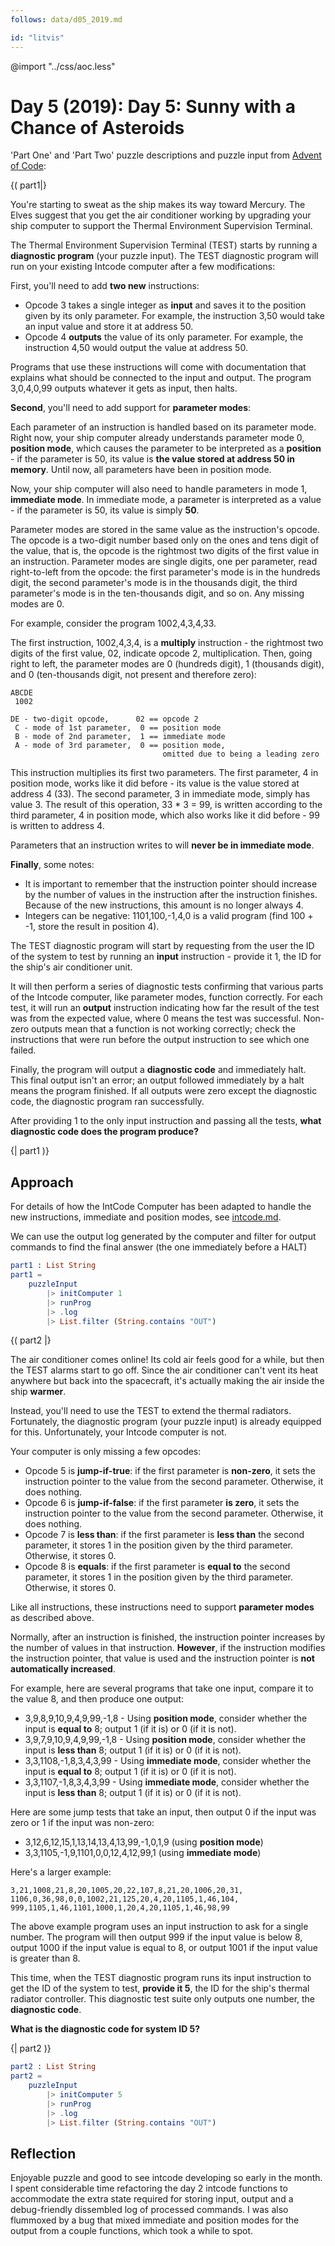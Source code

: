 ```yaml
---
follows: data/d05_2019.md

id: "litvis"
---
```


@import "../css/aoc.less"

# Day 5 (2019): Day 5: Sunny with a Chance of Asteroids

'Part One' and 'Part Two' puzzle descriptions and puzzle input from [Advent of Code](https://adventofcode.com/2019/day/5):

{( part1|}

You're starting to sweat as the ship makes its way toward Mercury. The Elves suggest that you get the air conditioner working by upgrading your ship computer to support the Thermal Environment Supervision Terminal.

The Thermal Environment Supervision Terminal (TEST) starts by running a **diagnostic program** (your puzzle input). The TEST diagnostic program will run on your existing Intcode computer after a few modifications:

First, you'll need to add **two new** instructions:

- Opcode 3 takes a single integer as **input** and saves it to the position given by its only parameter. For example, the instruction 3,50 would take an input value and store it at address 50.
- Opcode 4 **outputs** the value of its only parameter. For example, the instruction 4,50 would output the value at address 50.

Programs that use these instructions will come with documentation that explains what should be connected to the input and output. The program 3,0,4,0,99 outputs whatever it gets as input, then halts.

**Second**, you'll need to add support for **parameter modes**:

Each parameter of an instruction is handled based on its parameter mode. Right now, your ship computer already understands parameter mode 0, **position mode**, which causes the parameter to be interpreted as a **position** - if the parameter is 50, its value is **the value stored at address 50 in memory**. Until now, all parameters have been in position mode.

Now, your ship computer will also need to handle parameters in mode 1, **immediate mode**. In immediate mode, a parameter is interpreted as a value - if the parameter is 50, its value is simply **50**.

Parameter modes are stored in the same value as the instruction's opcode. The opcode is a two-digit number based only on the ones and tens digit of the value, that is, the opcode is the rightmost two digits of the first value in an instruction. Parameter modes are single digits, one per parameter, read right-to-left from the opcode: the first parameter's mode is in the hundreds digit, the second parameter's mode is in the thousands digit, the third parameter's mode is in the ten-thousands digit, and so on. Any missing modes are 0.

For example, consider the program 1002,4,3,4,33.

The first instruction, 1002,4,3,4, is a **multiply** instruction - the rightmost two digits of the first value, 02, indicate opcode 2, multiplication. Then, going right to left, the parameter modes are 0 (hundreds digit), 1 (thousands digit), and 0 (ten-thousands digit, not present and therefore zero):

    ABCDE
     1002

    DE - two-digit opcode,      02 == opcode 2
     C - mode of 1st parameter,  0 == position mode
     B - mode of 2nd parameter,  1 == immediate mode
     A - mode of 3rd parameter,  0 == position mode,
                                      omitted due to being a leading zero

This instruction multiplies its first two parameters. The first parameter, 4 in position mode, works like it did before - its value is the value stored at address 4 (33). The second parameter, 3 in immediate mode, simply has value 3. The result of this operation, 33 \* 3 = 99, is written according to the third parameter, 4 in position mode, which also works like it did before - 99 is written to address 4.

Parameters that an instruction writes to will **never be in immediate mode**.

**Finally**, some notes:

- It is important to remember that the instruction pointer should increase by the number of values in the instruction after the instruction finishes. Because of the new instructions, this amount is no longer always 4.
- Integers can be negative: 1101,100,-1,4,0 is a valid program (find 100 + -1, store the result in position 4).

The TEST diagnostic program will start by requesting from the user the ID of the system to test by running an **input** instruction - provide it 1, the ID for the ship's air conditioner unit.

It will then perform a series of diagnostic tests confirming that various parts of the Intcode computer, like parameter modes, function correctly. For each test, it will run an **output** instruction indicating how far the result of the test was from the expected value, where 0 means the test was successful. Non-zero outputs mean that a function is not working correctly; check the instructions that were run before the output instruction to see which one failed.

Finally, the program will output a **diagnostic code** and immediately halt. This final output isn't an error; an output followed immediately by a halt means the program finished. If all outputs were zero except the diagnostic code, the diagnostic program ran successfully.

After providing 1 to the only input instruction and passing all the tests, **what diagnostic code does the program produce?**

{| part1 )}

## Approach

For details of how the IntCode Computer has been adapted to handle the new instructions, immediate and position modes, see [intcode.md](#intcode.md).

We can use the output log generated by the computer and filter for output commands to find the final answer (the one immediately before a HALT)

```elm {l m}
part1 : List String
part1 =
    puzzleInput
        |> initComputer 1
        |> runProg
        |> .log
        |> List.filter (String.contains "OUT")
```

{( part2 |}

The air conditioner comes online! Its cold air feels good for a while, but then the TEST alarms start to go off. Since the air conditioner can't vent its heat anywhere but back into the spacecraft, it's actually making the air inside the ship **warmer**.

Instead, you'll need to use the TEST to extend the thermal radiators. Fortunately, the diagnostic program (your puzzle input) is already equipped for this. Unfortunately, your Intcode computer is not.

Your computer is only missing a few opcodes:

- Opcode 5 is **jump-if-true**: if the first parameter is **non-zero**, it sets the instruction pointer to the value from the second parameter. Otherwise, it does nothing.
- Opcode 6 is **jump-if-false**: if the first parameter **is zero**, it sets the instruction pointer to the value from the second parameter. Otherwise, it does nothing.
- Opcode 7 is **less than**: if the first parameter is **less than** the second parameter, it stores 1 in the position given by the third parameter. Otherwise, it stores 0.
- Opcode 8 is **equals**: if the first parameter is **equal to** the second parameter, it stores 1 in the position given by the third parameter. Otherwise, it stores 0.

Like all instructions, these instructions need to support **parameter modes** as described above.

Normally, after an instruction is finished, the instruction pointer increases by the number of values in that instruction. **However**, if the instruction modifies the instruction pointer, that value is used and the instruction pointer is **not automatically increased**.

For example, here are several programs that take one input, compare it to the value 8, and then produce one output:

- 3,9,8,9,10,9,4,9,99,-1,8 - Using **position mode**, consider whether the input is **equal to** 8; output 1 (if it is) or 0 (if it is not).
- 3,9,7,9,10,9,4,9,99,-1,8 - Using **position mode**, consider whether the input is **less than** 8; output 1 (if it is) or 0 (if it is not).
- 3,3,1108,-1,8,3,4,3,99 - Using **immediate mode**, consider whether the input is **equal to** 8; output 1 (if it is) or 0 (if it is not).
- 3,3,1107,-1,8,3,4,3,99 - Using **immediate mode**, consider whether the input is **less than** 8; output 1 (if it is) or 0 (if it is not).

Here are some jump tests that take an input, then output 0 if the input was zero or 1 if the input was non-zero:

- 3,12,6,12,15,1,13,14,13,4,13,99,-1,0,1,9 (using **position mode**)
- 3,3,1105,-1,9,1101,0,0,12,4,12,99,1 (using **immediate mode**)

Here's a larger example:

    3,21,1008,21,8,20,1005,20,22,107,8,21,20,1006,20,31,
    1106,0,36,98,0,0,1002,21,125,20,4,20,1105,1,46,104,
    999,1105,1,46,1101,1000,1,20,4,20,1105,1,46,98,99

The above example program uses an input instruction to ask for a single number. The program will then output 999 if the input value is below 8, output 1000 if the input value is equal to 8, or output 1001 if the input value is greater than 8.

This time, when the TEST diagnostic program runs its input instruction to get the ID of the system to test, **provide it 5**, the ID for the ship's thermal radiator controller. This diagnostic test suite only outputs one number, the **diagnostic code**.

**What is the diagnostic code for system ID 5?**

{| part2 )}

```elm {l m}
part2 : List String
part2 =
    puzzleInput
        |> initComputer 5
        |> runProg
        |> .log
        |> List.filter (String.contains "OUT")
```

## Reflection

Enjoyable puzzle and good to see intcode developing so early in the month. I spent considerable time refactoring the day 2 intcode functions to accommodate the extra state required for storing input, output and a debug-friendly dissembled log of processed commands. I was also flummoxed by a bug that mixed immediate and position modes for the output from a couple functions, which took a while to spot.
